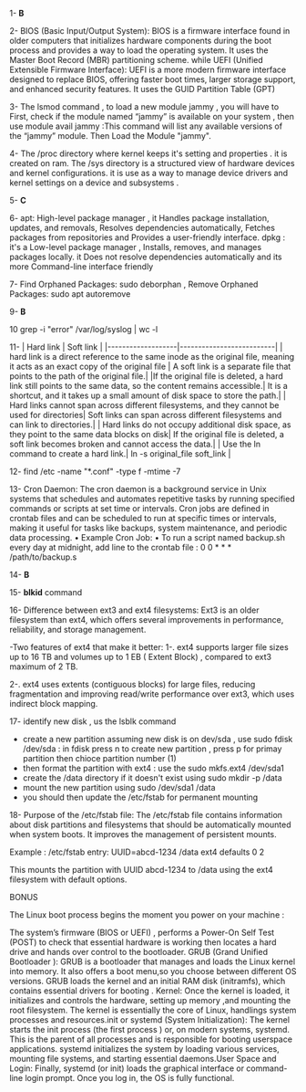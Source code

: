 1- **B**

2- BIOS (Basic Input/Output System): BIOS is a firmware interface found in older computers that initializes hardware components during the boot process and provides a way to load the operating system. It uses the Master Boot Record (MBR) partitioning scheme.
  while  UEFI (Unified Extensible Firmware Interface): UEFI is a more modern firmware interface designed to replace BIOS, offering faster boot times, larger storage support, and enhanced security features. It uses the GUID Partition Table (GPT)


3- The lsmod command ,
  to load a new module jammy , you will have to First, check if the module named “jammy” is available on your system ,  then use module avail jammy :This command will list any available versions of the “jammy” module. Then Load the Module "jammy". 


4- The /proc directory where kernel keeps it's setting and properties . it is created on ram.
  The /sys directory is a structured view of hardware devices and kernel configurations. it is use as a way to manage device drivers and kernel settings on a device and subsystems .
  
5- **C**

6- apt: ⁠High-level package manager , it⁠ ⁠Handles package installation, updates, and removals⁠, ⁠Resolves dependencies automatically⁠, ⁠Fetches packages from repositories and ⁠Provides a user-friendly interface.
  dpkg : it's a ⁠Low-level package manager , ⁠Installs, removes, and manages packages locally. it  ⁠Does not resolve dependencies automatically and its more ⁠Command-line interface friendly 


7- Find Orphaned Packages: sudo deborphan , Remove Orphaned Packages: sudo apt autoremove

9- **B**

10 grep -i "error" /var/log/syslog | wc -l

11-
| Hard link         |  Soft link                       |
|-------------------|--------------------------|
| hard link is a direct reference to the same inode as the original file, meaning it acts as an exact copy of the original file | A soft link is a separate file that points to the path of the original file.|
|If the original file is deleted, a hard link still points to the same data, so the content remains accessible.| It is a shortcut, and it takes up a small amount of disk space to store the path.|
|	Hard links cannot span across different filesystems, and they cannot be used for directories| Soft links can span across different filesystems and can link to directories.|
|	Hard links do not occupy additional disk space, as they point to the same data blocks on disk| If the original file is deleted, a soft link becomes broken and cannot access the data.|
| Use the ln command to create a hard link.| ln -s original_file soft_link |

12- find /etc -name "*.conf" -type f -mtime -7

13- Cron Daemon: The cron daemon is a background service in Unix systems that schedules and automates repetitive tasks by running specified commands or scripts at set time or intervals. Cron jobs are defined in crontab files and can be scheduled to run at specific times or intervals, making it useful for tasks like backups, system maintenance, and periodic data processing.
	•	Example Cron Job:
	•	To run a script named backup.sh every day at midnight, add line to the crontab file :  0 0 * * * /path/to/backup.s

14- **B**

15- **blkid** command

16- Difference between ext3 and ext4 filesystems: Ext3 is an older filesystem than ext4, which offers several improvements in performance, reliability, and storage management.

  -Two features of ext4 that make it better:
   1-.	ext4 supports larger file sizes up to 16 TB and volumes up to 1 EB ( Extent Block) , compared to ext3  maximum of 2 TB.

   2-.	ext4 uses extents (contiguous blocks) for large files, reducing fragmentation and improving read/write performance over ext3, which uses indirect block mapping.


 17- identify new disk , us the lsblk command 
 - create a new partition assuming new disk is on dev/sda , use sudo fdisk /dev/sda : in fdisk press n to create new partition , press p for primay partition then chioce partition number (1)
 - then format the partition with ext4 : use the sudo mkfs.ext4 /dev/sda1
 - create the /data directory if it doesn't exist  using sudo mkdir -p /data
 - mount the new partition using sudo /dev/sda1 /data
 - you should then update the /etc/fstab for permanent mounting 
   

18- Purpose of the /etc/fstab file: 	The /etc/fstab file contains information about disk partitions and filesystems that should be automatically mounted when system boots. It improves the management of persistent mounts.

Example : /etc/fstab entry: UUID=abcd-1234   /data   ext4   defaults   0   2

This mounts the partition with UUID abcd-1234 to /data using the ext4 filesystem with default options.

BONUS 

The Linux boot process begins the moment you power on your machine :

 The system’s firmware (BIOS or UEFI) , performs a Power-On Self Test (POST) to check that essential hardware is working then locates a hard drive and hands over control to the bootloader. GRUB (Grand Unified Bootloader ): GRUB is a bootloader that manages and loads the Linux kernel into memory. It also offers a boot menu,so you choose between different OS versions. GRUB loads the kernel and an initial RAM disk (initramfs), which contains essential drivers for booting . Kernel: Once the kernel is loaded, it initializes and  controls the hardware, setting up memory ,and mounting the root filesystem. The kernel is essentially the core of Linux, handlings system processes and resources.init or systemd (System Initialization): The kernel starts the init process (the first process ) or, on modern systems, systemd. This is the parent of all processes and is responsible for booting userspace applications. systemd initializes the system by loading various services, mounting file systems, and starting essential daemons.User Space and Login: Finally, systemd (or init) loads the graphical interface or command-line login prompt. Once you log in, the OS is fully functional.
 










